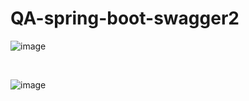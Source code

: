 # QA-spring-boot-swagger2


![image](https://user-images.githubusercontent.com/40432616/189909612-e00b574d-3fea-4a09-a90f-188e6b5cd644.png)


</br> 


![image](https://user-images.githubusercontent.com/40432616/189909778-b1d37f79-7ed3-42da-ae5e-46971b18a518.png)
